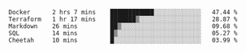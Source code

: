 <!--START_SECTION:waka-->
```text
Docker      2 hrs 7 mins    ████████████░░░░░░░░░░░░░   47.44 % 
Terraform   1 hr 17 mins    ███████▒░░░░░░░░░░░░░░░░░   28.87 % 
Markdown    26 mins         ██▒░░░░░░░░░░░░░░░░░░░░░░   09.68 % 
SQL         14 mins         █▒░░░░░░░░░░░░░░░░░░░░░░░   05.27 % 
Cheetah     10 mins         █░░░░░░░░░░░░░░░░░░░░░░░░   03.99 % 
```
<!--END_SECTION:waka-->